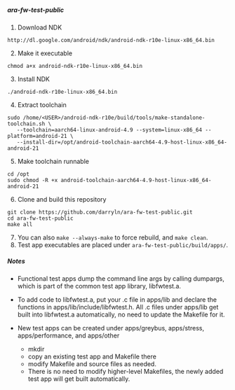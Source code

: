 ##### ara-fw-test-public

1. Download NDK  
```
http://dl.google.com/android/ndk/android-ndk-r10e-linux-x86_64.bin  
```
2. Make it executable  
```
chmod a+x android-ndk-r10e-linux-x86_64.bin  
```
3. Install NDK  
```
./android-ndk-r10e-linux-x86_64.bin  
```
4. Extract toolchain  
```
sudo /home/<USER>/android-ndk-r10e/build/tools/make-standalone-toolchain.sh \  
   --toolchain=aarch64-linux-android-4.9 --system=linux-x86_64 --platform=android-21 \  
   --install-dir=/opt/android-toolchain-aarch64-4.9-host-linux-x86_64-android-21  
```
5. Make toolchain runnable  
```
cd /opt  
sudo chmod -R +x android-toolchain-aarch64-4.9-host-linux-x86_64-android-21  
```
6. Clone and build this repository  
```
git clone https://github.com/darryln/ara-fw-test-public.git  
cd ara-fw-test-public  
make all  
```
7. You can also `make --always-make` to force rebuild, and `make clean`.  
8. Test app executables are placed under `ara-fw-test-public/build/apps/`.  

##### Notes
* Functional test apps dump the command line args by calling dumpargs, which is part of the common test app library, libfwtest.a.

* To add code to libfwtest.a, put your .c file in apps/lib and declare the functions in apps/lib/include/libfwtest.h.  All .c files under apps/lib get built into libfwtest.a automatically, no need to update the Makefile for it.

* New test apps can be created under apps/greybus, apps/stress, apps/performance, and apps/other
  * mkdir <name of test app>
  * copy an existing test app and Makefile there
  * modify Makefile and source files as needed.
  * There is no need to modify higher-level Makefiles, the newly added test app will get built automatically.
